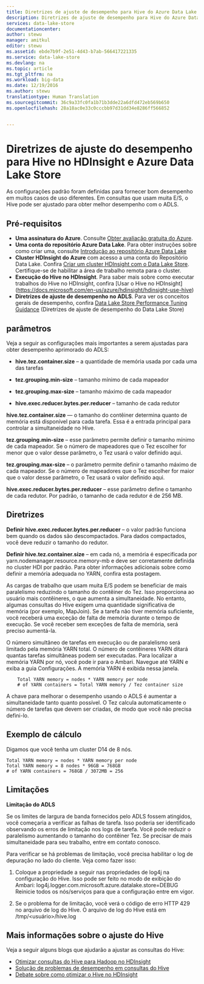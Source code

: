 ```yaml
---
title: Diretrizes de ajuste de desempenho para Hive do Azure Data Lake Store | Microsoft Docs
description: Diretrizes de ajuste de desempenho para Hive do Azure Data Lake Store
services: data-lake-store
documentationcenter: 
author: stewu
manager: amitkul
editor: stewu
ms.assetid: ebde7b9f-2e51-4d43-b7ab-566417221335
ms.service: data-lake-store
ms.devlang: na
ms.topic: article
ms.tgt_pltfrm: na
ms.workload: big-data
ms.date: 12/19/2016
ms.author: stewu
translationtype: Human Translation
ms.sourcegitcommit: 36c9a33fc0fa1b71b3dde22a6dfd472eb569b650
ms.openlocfilehash: 28a18ac0e33c0cccbb97d31dd34e8286ff566852


---
```

# <a name="performance-tuning-guidance-for-hive-on-hdinsight-and-azure-data-lake-store"></a>Diretrizes de ajuste do desempenho para Hive no HDInsight e Azure Data Lake Store

As configurações padrão foram definidas para fornecer bom desempenho em muitos casos de uso diferentes.  Em consultas que usam muita E/S, o Hive pode ser ajustado para obter melhor desempenho com o ADLS.  

## <a name="prerequisites"></a>Pré-requisitos

* **Uma assinatura do Azure**. Consulte [Obter avaliação gratuita do Azure](https://azure.microsoft.com/pricing/free-trial/).
* **Uma conta do repositório Azure Data Lake**. Para obter instruções sobre como criar uma, consulte [Introdução ao repositório Azure Data Lake](data-lake-store-get-started-portal.md)
* **Cluster HDInsight do Azure** com acesso a uma conta do Repositório Data Lake. Confira [Criar um cluster HDInsight com o Data Lake Store](data-lake-store-hdinsight-hadoop-use-portal.md). Certifique-se de habilitar a área de trabalho remota para o cluster.
* **Execução do Hive no HDInsight**.  Para saber mais sobre como executar trabalhos do Hive no HDInsight, confira [Usar o Hive no HDInsight] (https://docs.microsoft.com/en-us/azure/hdinsight/hdinsight-use-hive)
* **Diretrizes de ajuste de desempenho no ADLS**.  Para ver os conceitos gerais de desempenho, confira [Data Lake Store Performance Tuning Guidance](https://docs.microsoft.com/en-us/azure/data-lake-store/data-lake-store-performance-tuning-guidance) (Diretrizes de ajuste de desempenho do Data Lake Store)

## <a name="parameters"></a>parâmetros

Veja a seguir as configurações mais importantes a serem ajustadas para obter desempenho aprimorado do ADLS:

* **hive.tez.container.size** – a quantidade de memória usada por cada uma das tarefas

* **tez.grouping.min-size** – tamanho mínimo de cada mapeador

* **tez.grouping.max-size** – tamanho máximo de cada mapeador

* **hive.exec.reducer.bytes.per.reducer** – tamanho de cada redutor

**hive.tez.container.size** — o tamanho do contêiner determina quanto de memória está disponível para cada tarefa.  Essa é a entrada principal para controlar a simultaneidade no Hive.  

**tez.grouping.min-size** – esse parâmetro permite definir o tamanho mínimo de cada mapeador.  Se o número de mapeadores que o Tez escolher for menor que o valor desse parâmetro, o Tez usará o valor definido aqui.  

**tez.grouping.max-size** – o parâmetro permite definir o tamanho máximo de cada mapeador.  Se o número de mapeadores que o Tez escolher for maior que o valor desse parâmetro, o Tez usará o valor definido aqui.  

**hive.exec.reducer.bytes.per.reducer** – esse parâmetro define o tamanho de cada redutor.  Por padrão, o tamanho de cada redutor é de 256 MB.  

## <a name="guidance"></a>Diretrizes

**Definir hive.exec.reducer.bytes.per.reducer** – o valor padrão funciona bem quando os dados são descompactados.  Para dados compactados, você deve reduzir o tamanho do redutor.  

**Definir hive.tez.container.size** – em cada nó, a memória é especificada por yarn.nodemanager.resource.memory-mb e deve ser corretamente definida no cluster HDI por padrão.  Para obter informações adicionais sobre como definir a memória adequada no YARN, confira esta postagem.

As cargas de trabalho que usam muita E/S podem se beneficiar de mais paralelismo reduzindo o tamanho do contêiner do Tez. Isso proporciona ao usuário mais contêineres, o que aumenta a simultaneidade.  No entanto, algumas consultas do Hive exigem uma quantidade significativa de memória (por exemplo, MapJoin).  Se a tarefa não tiver memória suficiente, você receberá uma exceção de falta de memória durante o tempo de execução.  Se você receber sem exceções de falta de memória, será preciso aumentá-la.   

O número simultâneo de tarefas em execução ou de paralelismo será limitado pela memória YARN total.  O número de contêineres YARN ditará quantas tarefas simultâneas podem ser executadas.  Para localizar a memória YARN por nó, você pode ir para o Ambari.  Navegue até YARN e exiba a guia Configurações.  A memória YARN é exibida nessa janela.  

        Total YARN memory = nodes * YARN memory per node
        # of YARN containers = Total YARN memory / Tez container size
A chave para melhorar o desempenho usando o ADLS é aumentar a simultaneidade tanto quanto possível.  O Tez calcula automaticamente o número de tarefas que devem ser criadas, de modo que você não precisa defini-lo.   

## <a name="example-calculation"></a>Exemplo de cálculo

Digamos que você tenha um cluster D14 de 8 nós.  

    Total YARN memory = nodes * YARN memory per node
    Total YARN memory = 8 nodes * 96GB = 768GB
    # of YARN containers = 768GB / 3072MB = 256

## <a name="limitations"></a>Limitações
**Limitação do ADLS** 

Se os limites de largura de banda fornecidos pelo ADLS fossem atingidos, você começaria a verificar as falhas de tarefa. Isso poderia ser identificado observando os erros de limitação nos logs de tarefa.  Você pode reduzir o paralelismo aumentando o tamanho do contêiner Tez.  Se precisar de mais simultaneidade para seu trabalho, entre em contato conosco.   

Para verificar se há problemas de limitação, você precisa habilitar o log de depuração no lado do cliente. Veja como fazer isso:

1. Coloque a propriedade a seguir nas propriedades de log4j na configuração do Hive. Isso pode ser feito no modo de exibição do Ambari: log4j.logger.com.microsoft.azure.datalake.store=DEBUG Reinicie todos os nós/serviços para que a configuração entre em vigor.

2. Se o problema for de limitação, você verá o código de erro HTTP 429 no arquivo de log do Hive. O arquivo de log do Hive está em /tmp/&lt;usuário&gt;/hive.log

## <a name="further-information-on-hive-tuning"></a>Mais informações sobre o ajuste do Hive

Veja a seguir alguns blogs que ajudarão a ajustar as consultas do Hive:
* [Otimizar consultas do Hive para Hadoop no HDInsight](https://azure.microsoft.com/en-us/documentation/articles/hdinsight-hadoop-optimize-hive-query/)
* [Solução de problemas de desempenho em consultas do Hive](https://blogs.msdn.microsoft.com/bigdatasupport/2015/08/13/troubleshooting-hive-query-performance-in-hdinsight-hadoop-cluster/)
* [Debate sobre como otimizar o Hive no HDInsight](https://channel9.msdn.com/events/Machine-Learning-and-Data-Sciences-Conference/Data-Science-Summit-2016/MSDSS25)



<!--HONumber=Jan17_HO2-->


